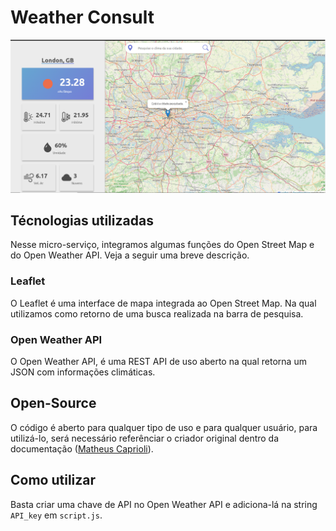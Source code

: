 # Weather Consult
![Tela Principal de Consulta](images/weather.PNG)

## Técnologias utilizadas
Nesse micro-serviço, integramos algumas funções do Open Street Map e do Open Weather API. Veja a seguir uma breve descrição. 

### Leaflet
O Leaflet é uma interface de mapa integrada ao Open Street Map. Na qual utilizamos como retorno de uma busca realizada na barra de pesquisa.

### Open Weather API
O Open Weather API, é uma REST API de uso aberto na qual retorna um JSON com informações climáticas.

## Open-Source
O código é aberto para qualquer tipo de uso e para qualquer usuário, para utilizá-lo, será necessário referênciar o criador original dentro da documentação ([Matheus Caprioli](https://github.com/Matheus-Pedro)).

## Como utilizar
Basta criar uma chave de API no Open Weather API e adiciona-lá na string `API_key` em `script.js`.
